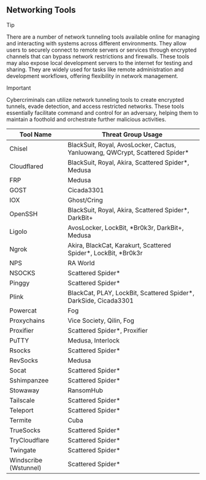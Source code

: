 ## Networking Tools

> [!TIP]
> There are a number of network tunneling tools available online for managing and interacting with systems across different environments. They allow users to securely connect to remote servers or services through encrypted channels that can bypass network restrictions and firewalls. These tools may also expose local development servers to the internet for testing and sharing. They are widely used for tasks like remote administration and development workflows, offering flexibility in network management.

> [!IMPORTANT]
> Cybercriminals can utilize network tunneling tools to create encrypted tunnels, evade detection, and access restricted networks. These tools essentially facilitate command and control for an adversary, helping them to maintain a foothold and orchestrate further malicious activities.

| Tool Name | Threat Group Usage |
|---|---|
| Chisel | BlackSuit, Royal, AvosLocker, Cactus, Yanluowang, QWCrypt, Scattered Spider* |
| Cloudflared | BlackSuit, Royal, Akira, Scattered Spider*, Medusa |
| FRP | Medusa |
| GOST | Cicada3301 |
| IOX | Ghost/Cring |
| OpenSSH | BlackSuit, Royal, Akira, Scattered Spider*, DarkBit+ |
| Ligolo | AvosLocker, LockBit, *Br0k3r, DarkBit+, Medusa |
| Ngrok | Akira, BlackCat, Karakurt, Scattered Spider*, LockBit, *Br0k3r |
| NPS | RA World |
| NSOCKS | Scattered Spider* |
| Pinggy | Scattered Spider* |
| Plink | BlackCat, PLAY, LockBit, Scattered Spider*, DarkSide, Cicada3301 |
| Powercat | Fog |
| Proxychains | Vice Society, Qilin, Fog |
| Proxifier | Scattered Spider*, Proxifier |
| PuTTY | Medusa, Interlock |
| Rsocks | Scattered Spider* |
| RevSocks | Medusa |
| Socat | Scattered Spider* |
| Sshimpanzee | Scattered Spider* |
| Stowaway | RansomHub |
| Tailscale | Scattered Spider* |
| Teleport | Scattered Spider* |
| Termite | Cuba |
| TrueSocks | Scattered Spider* |
| TryCloudflare | Scattered Spider* |
| Twingate | Scattered Spider* |
| Windscribe (Wstunnel) | Scattered Spider* |
